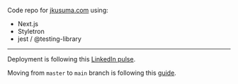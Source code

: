 Code repo for [jkusuma.com](https://jkusuma.com) using:
* Next.js
* Styletron
* jest / @testing-library

---

Deployment is following this [LinkedIn pulse](https://www.linkedin.com/pulse/deploy-nextjs-app-github-pages-federico-antu%C3%B1a).

Moving from `master` to `main` branch is following this [guide](https://pythonforundergradengineers.com/how-to-change-a-github-repo-from-master-to-main.html).
